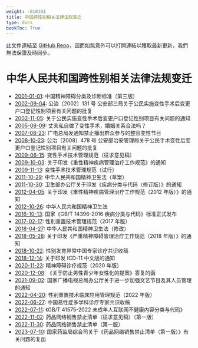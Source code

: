 ```yaml
---
weight: -010101
title: 中国跨性别相关法律法规变迁
type: docs
bookToc: True
---
```


此文件連結至 [GitHub Repo](https://github.com/project-trans/legal-spec)，因而如無意外可以打開連結以獲取最新更新，我們無法保證及時同步。

# 中华人民共和国跨性别相关法律法规变迁

- [2001-01-01][]: 中国精神障碍分类及诊断标准（第三版）
- [2002-09-04][]: 公治〔2002〕131 号 公安部三局关于公民实施变性手术后变更户口登记性别项目有关问题的批复
- [2002-11-05][]: 关于公民实施变性手术后变更户口登记性别项目有关问题的通知
- [2005-08-09][]: 丈夫私自做了变性手术，婚姻关系合法吗？
- [2007-08-23][]: 广电总局发通知禁止播出群众参与的整容变性节目
- [2008-10-23][]: 公治〔2008〕478 号 公安部治安管理局关于公民手术变性后变更户口登记性别项目有关问题的批复
- [2009-06-15][]: 变性手术技术管理规范（征求意见稿）
- [2009-10-03][]: 关于印发《重性精神疾病管理治疗工作规范》的通知
- [2009-11-13][]: 变性手术技术管理规范（试行）
- [2011-10-29][]: 中华人民共和国精神卫生法（草案）
- [2011-10-30][]: 卫生部办公厅关于印发《疾病分类与代码（修订版）》的通知
- [2012-04-05][]: 关于印发《重性精神疾病管理治疗工作规范（2012 年版）》的通知
- [2012-10-26][]: 中华人民共和国精神卫生法
- [2016-10-13][]: 国家《GB/T 14396-2016 疾病分类与代码》标准正式发布
- [2017-02-17][]: 性别重置技术管理规范（2017 年版）
- [2018-04-27][]: 中华人民共和国精神卫生法（修改）
- [2018-05-28][]: 关于印发《严重精神障碍管理治疗工作规范（2018 年版）》的通知
- [2018-10-22][]: 性别发育异常中国专家诊疗共识收稿
- [2018-12-14][]: 关于印发 ICD-11 中文版的通知
- [2020-11-23][]: 精神障碍诊疗规范（2020 年版）
- [2020-12-08][]: 《关于防止男性青少年女性化的提案》答复的函
- [2021-09-02][]: 国家广播电视总局办公厅关于进一步加强文艺节目及其人员管理的通知
- [2022-04-20][]: 性别重置技术临床应用管理规范（2022 年版）
- [2022-06-27][]: 中国易性症多学科诊疗专家共识收稿
- [2022-07-11][]: 《GB/T 41575-2022 未成年人互联网不健康内容分类与代码》
- [2022-11-02][]: 药品网络销售禁止清单（征求意见稿）（第一版）
- [2022-11-30][]: 药品网络销售禁止清单（第一版）
- [2023-07-10][]: 国家药监局综合司关于《药品网络销售禁止清单（第一版）》有关问题的复函

[2001-01-01]: https://github.com/mtf-wiki/legal-spec/commit/2001-01-01
[2002-09-04]: https://github.com/mtf-wiki/legal-spec/commit/2002-09-04
[2002-11-05]: https://github.com/mtf-wiki/legal-spec/commit/2002-11-05
[2005-08-09]: https://github.com/mtf-wiki/legal-spec/commit/2005-08-09
[2007-08-23]: https://github.com/mtf-wiki/legal-spec/commit/2007-08-23
[2008-10-23]: https://github.com/mtf-wiki/legal-spec/commit/2008-10-23
[2009-06-15]: https://github.com/mtf-wiki/legal-spec/commit/2009-06-15
[2009-10-03]: https://github.com/mtf-wiki/legal-spec/commit/2009-10-03
[2009-11-13]: https://github.com/mtf-wiki/legal-spec/commit/2009-11-13
[2011-10-29]: https://github.com/mtf-wiki/legal-spec/commit/2011-10-29
[2011-10-30]: https://github.com/mtf-wiki/legal-spec/commit/2011-10-30
[2012-04-05]: https://github.com/mtf-wiki/legal-spec/commit/2012-04-05
[2012-10-26]: https://github.com/mtf-wiki/legal-spec/commit/2012-10-26
[2016-10-13]: https://github.com/mtf-wiki/legal-spec/commit/2016-10-13
[2017-02-17]: https://github.com/mtf-wiki/legal-spec/commit/2017-02-17
[2018-04-27]: https://github.com/mtf-wiki/legal-spec/commit/2018-04-27
[2018-05-28]: https://github.com/mtf-wiki/legal-spec/commit/2018-05-28
[2018-10-22]: https://github.com/mtf-wiki/legal-spec/commit/2018-10-22
[2018-12-14]: https://github.com/mtf-wiki/legal-spec/commit/2018-12-14
[2020-11-23]: https://github.com/mtf-wiki/legal-spec/commit/2020-11-23
[2020-12-08]: https://github.com/mtf-wiki/legal-spec/commit/2020-12-08
[2021-09-02]: https://github.com/mtf-wiki/legal-spec/commit/2021-09-02
[2022-04-20]: https://github.com/mtf-wiki/legal-spec/commit/2022-04-20
[2022-06-27]: https://github.com/mtf-wiki/legal-spec/commit/2022-06-27
[2022-07-11]: https://github.com/mtf-wiki/legal-spec/commit/2022-07-11
[2022-11-02]: https://github.com/mtf-wiki/legal-spec/commit/2022-11-02
[2022-11-30]: https://github.com/mtf-wiki/legal-spec/commit/2022-11-30
[2023-07-10]: https://github.com/mtf-wiki/legal-spec/commit/2023-07-10